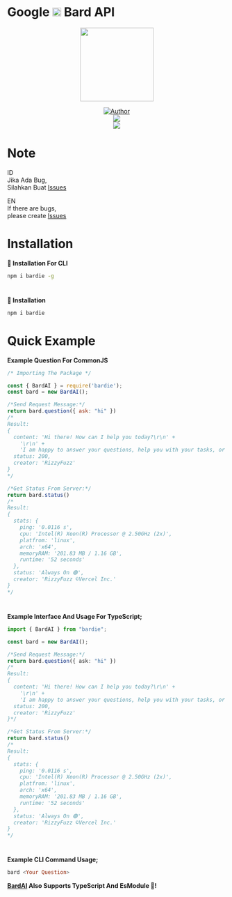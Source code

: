 # Google <a href="https://bard.rizzy.eu.org/"><img src="https://camo.githubusercontent.com/adb54264fe2ad5067d07d0752fc32600b4e6250073b01ce8c386575b431e3f06/68747470733a2f2f7777772e677374617469632e636f6d2f6c616d64612f696d616765732f66617669636f6e5f76315f31353031363063646466663766323934636533302e737667" height="20px"></a> Bard API
<p align="center">
<a target="_blank" href="https://bard.rizzy.eu.org"><img src="https://www.gstatic.com/lamda/images/favicon_v1_70c80ffdf27202fd2e84f.png" alt="" width="169" /></a>
</p>
<p align="center">
<a target="_blank" href="https://github.com/rizzlogy"><img title="Author" src="https://img.shields.io/badge/Author-RizzyFuzz-blue.svg?style=for-the-badge&logo=github" /></a>
<br>
<a target="_blank" href="//npmjs.com/bardie"><img src="https://img.shields.io/npm/dw/bardie?color=blue&label=Downloads&logo=npm&style=flat"></a>
<br>
<a target="_blank" href="https://www.npmjs.com/package/bardie?activeTab=versions"><img src="https://img.shields.io/npm/v/bardie?color=green&label=version&logo=npm&style=social"></a>
</p>

# Note

ID<br>
Jika Ada Bug,<br>
Silahkan Buat [Issues](https://github.com/rizzlogy/BardAI/issues/new)

EN<br>
If there are bugs,<br>
please create [Issues](https://github.com/rizzlogy/BardAI/issues/new)
#
# Installation
**🔲 Installation For CLI**
```bash
npm i bardie -g
```
#
**📂 Installation**
```bash
npm i bardie
```
#
# Quick Example

**Example Question For CommonJS**
```js
/* Importing The Package */

const { BardAI } = require('bardie');
const bard = new BardAI();

/*Send Request Message:*/
return bard.question({ ask: "hi" })
/*
Result:
{
  content: 'Hi there! How can I help you today?\r\n' +
    '\r\n' +
    'I am happy to answer your questions, help you with your tasks, or just have a conversation.',
  status: 200,
  creator: 'RizzyFuzz'
}
*/

/*Get Status From Server:*/
return bard.status()
/*
Result:
{
  stats: {
    ping: '0.0116 s',
    cpu: 'Intel(R) Xeon(R) Processor @ 2.50GHz (2x)',
    platfrom: 'linux',
    arch: 'x64',
    memoryRAM: '201.83 MB / 1.16 GB',
    runtime: '52 seconds'
  },
  status: 'Always On 🟢',
  creator: 'RizzyFuzz ©Vercel Inc.'
}
*/
```
#
**Example Interface And Usage For TypeScript;**
```ts
import { BardAI } from "bardie";

const bard = new BardAI();

/*Send Request Message:*/
return bard.question({ ask: "hi" })
/*
Result:
{
  content: 'Hi there! How can I help you today?\r\n' +
    '\r\n' +
    'I am happy to answer your questions, help you with your tasks, or just have a conversation.',
  status: 200,
  creator: 'RizzyFuzz'
}*/

/*Get Status From Server:*/
return bard.status()
/*
Result:
{
  stats: {
    ping: '0.0116 s',
    cpu: 'Intel(R) Xeon(R) Processor @ 2.50GHz (2x)',
    platfrom: 'linux',
    arch: 'x64',
    memoryRAM: '201.83 MB / 1.16 GB',
    runtime: '52 seconds'
  },
  status: 'Always On 🟢',
  creator: 'RizzyFuzz ©Vercel Inc.'
}
*/
```
#
**Example CLI Command Usage;**
```hs
bard <Your Question>
```
**[BardAI](https://bard.rizzy.eu.org) Also Supports TypeScript And EsModule 🥳!**
